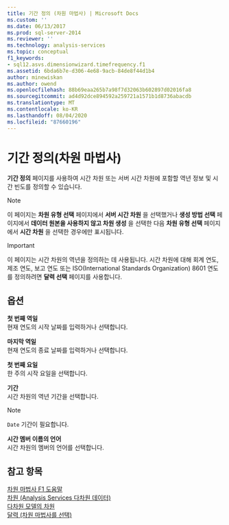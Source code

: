```yaml
---
title: 기간 정의 (차원 마법사) | Microsoft Docs
ms.custom: ''
ms.date: 06/13/2017
ms.prod: sql-server-2014
ms.reviewer: ''
ms.technology: analysis-services
ms.topic: conceptual
f1_keywords:
- sql12.asvs.dimensionwizard.timefrequency.f1
ms.assetid: 6bda6b7e-d306-4e68-9acb-84de8f44d1b4
author: minewiskan
ms.author: owend
ms.openlocfilehash: 88b69eaa265b7a98f7d32063b602897d02016fa8
ms.sourcegitcommit: ad4d92dce894592a259721a1571b1d8736abacdb
ms.translationtype: MT
ms.contentlocale: ko-KR
ms.lasthandoff: 08/04/2020
ms.locfileid: "87660196"
---
```

# <a name="define-time-periods-dimension-wizard"></a>기간 정의(차원 마법사)
  **기간 정의** 페이지를 사용하여 시간 차원 또는 서버 시간 차원에 포함할 역년 정보 및 시간 빈도를 정의할 수 있습니다.  
  
> [!NOTE]  
>   이 페이지는 **차원 유형 선택** 페이지에서 **서버 시간 차원** 을 선택했거나 **생성 방법 선택** 페이지에서 **데이터 원본을 사용하지 않고 차원 생성** 을 선택한 다음 **차원 유형 선택** 페이지에서 **시간 차원** 을 선택한 경우에만 표시됩니다.  
  
> [!IMPORTANT]  
>  이 페이지는 시간 차원의 역년을 정의하는 데 사용됩니다. 시간 차원에 대해 회계 연도, 제조 연도, 보고 연도 또는 ISO(International Standards Organization) 8601 연도를 정의하려면 **달력 선택** 페이지를 사용합니다.  
  
## <a name="options"></a>옵션  
 **첫 번째 역일**  
 현재 연도의 시작 날짜를 입력하거나 선택합니다.  
  
 **마지막 역일**  
 현재 연도의 종료 날짜를 입력하거나 선택합니다.  
  
 **첫 번째 요일**  
 한 주의 시작 요일을 선택합니다.  
  
 **기간**  
 시간 차원의 역년 기간을 선택합니다.  
  
> [!NOTE]  
>  `Date` 기간이 필요합니다.  
  
 **시간 멤버 이름의 언어**  
 시간 차원의 멤버의 언어를 선택합니다.  
  
## <a name="see-also"></a>참고 항목  
 [차원 마법사 F1 도움말](dimension-wizard-f1-help.md)   
 [차원 &#40;Analysis Services 다차원 데이터&#41;](multidimensional-models-olap-logical-dimension-objects/dimensions-analysis-services-multidimensional-data.md)   
 [다차원 모델의 차원](multidimensional-models/dimensions-in-multidimensional-models.md)   
 [달력 &#40;차원 마법사를 선택&#41;](select-calendars-dimension-wizard.md)  
  
  

